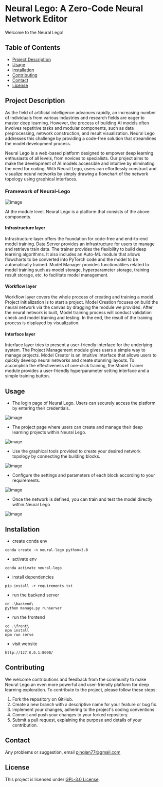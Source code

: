 # Neural Lego: A Zero-Code Neural Network Editor

Welcome to the Neural Lego! 

## Table of Contents
- [Project Description](#project-description)
- [Usage](#usage)
- [Installation](#installation)
- [Contributing](#contributing)
- [Contact](#Contact)
- [License](#license)

## Project Description

As the field of artificial intelligence advances rapidly, an increasing number of individuals from various industries and research fields are eager to master deep learning. However, the process of building AI models often involves repetitive tasks and modular components, such as data preprocessing, network construction, and result visualization. Neural Lego addresses this challenge by providing a code-free solution that streamlines the model development process.

Neural Lego is a web-based platform designed to empower deep learning enthusiasts of all levels, from novices to specialists. Our project aims to make the development of AI models accessible and intuitive by eliminating the need for coding. With Neural Lego, users can effortlessly construct and visualize neural networks by simply drawing a flowchart of the network topology using graphical interfaces.

### Framework of Neural-Lego

![image](https://user-images.githubusercontent.com/67728009/167746738-89f1012e-492f-4268-8c5f-120e429f6855.png)

At the module level, Neural Lego is a platform that consists of the above components. 

#### Infrastructure layer
Infrastructure layer offers the foundation for code-free and end-to-end model training. Data Server provides an infrastructure for users to manage and retrieve train data. The trainer provides the flexibility to build deep learning algorithms. It also includes an Auto-ML module that allows flowcharts to be converted into PyTorch code and the model to be automatically trained. Model Manager provides functionalities related to model training such as model storage, hyperparameter storage, training result storage, etc. to facilitate model management. 

#### Workflow layer
Workflow layer covers the whole process of creating and training a model. Project initialization is to start a project. Model Creation focuses on build the neural network via the canvas by dragging the module we provided. After the neural network is built, Model training process will conduct validation check and model training and testing. In the end, the result of the training process is displayed by visualization.

#### Interface layer
Interface layer tries to present a user-friendly interface for the underlying system. The Project Management module gives users a simple way to manage projects. Model Creator is an intuitive interface that allows users to quickly develop neural networks and create stunning layouts. To accomplish the effectiveness of one-click training, the Model Trainer module provides a user-friendly hyperparameter setting interface and a simple training button.

## Usage
- The login page of Neural Lego. Users can securely access the platform by entering their credentials.

![image](./assets/pics/login_page.png)

- The project page where users can create and manage their deep learning projects within Neural Lego.

![image](./assets/pics/project_page.png)

- Use the graphical tools provided to create your desired network topology by connecting the building blocks.

![image](./assets/pics/main_page.png)

- Configure the settings and parameters of each block according to your requirements.

![image](./assets/pics/config_page.png)

- Once the network is defined, you can train and test the model directly within Neural Lego

![image](./assets/pics/res_page.png)

## Installation

- create conda env

```
conda create -n neural-lego python=3.8
```

- activate env

```
conda activate neural-lego
```

- install dependencies

```
pip install -r requirements.txt
```

- run the backend server

```
cd .\backend\
python manage.py runserver
```

- run the frontend

```
cd .\front\
npm install
npm run serve
```

- visit website

```
http://127.0.0.1:8000/
```


## Contributing
We welcome contributions and feedback from the community to make Neural Lego an even more powerful and user-friendly platform for deep learning exploration. To contribute to the project, please follow these steps:

1. Fork the repository on GitHub.
2. Create a new branch with a descriptive name for your feature or bug fix.
3. Implement your changes, adhering to the project's coding conventions.
4. Commit and push your changes to your forked repository.
5. Submit a pull request, explaining the purpose and details of your contribution.

## Contact

Any problems or suggestion, email pinqian77@gmail.com

## License

This project is licensed under [GPL-3.0 License](https://github.com/pinqian77/neural-canvas/blob/main/LICENSE).
